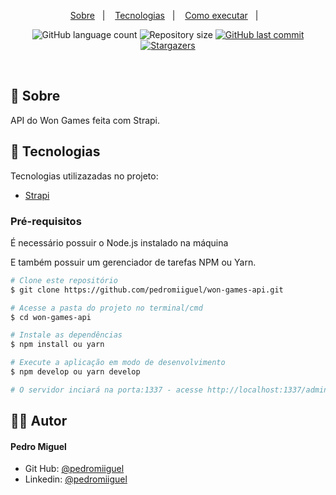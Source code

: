 <p align="center">
  <a href="#-sobre">Sobre</a>&nbsp;&nbsp;&nbsp;|&nbsp;&nbsp;&nbsp;
  <a href="#-tecnologias">Tecnologias</a>&nbsp;&nbsp;&nbsp;|&nbsp;&nbsp;&nbsp;
  <a href="#-como-executar-o-projeto">Como executar</a>&nbsp;&nbsp;&nbsp;|&nbsp;&nbsp;&nbsp;
</p>

<p align="center">
  <img alt="GitHub language count" src="https://img.shields.io/github/languages/count/pedromiiguel/won-games-api">

  <img alt="Repository size" src="https://img.shields.io/github/repo-size/pedromiiguel/won-games-api">
	
  <a href="https://github.com/pedromiiguel/won-games-api/commits/main">
    <img alt="GitHub last commit" src="https://img.shields.io/github/last-commit/pedromiiguel/won-games-api">
  </a>
   <a href="https://github.com/pedromiiguel/won-games-api/stargazers">
    <img alt="Stargazers" src="https://img.shields.io/github/stars/pedromiiguel/won-games-api?style=social">
  </a>
</p>

<br/>

## 🔖 Sobre

API do Won Games feita com Strapi.

## 🚀 Tecnologias

Tecnologias utilizazadas no projeto:

- [Strapi](https://strapi.io/)

### Pré-requisitos

<p>É necessário possuir o Node.js instalado na máquina </p>
<p>E também possuir um gerenciador de tarefas NPM ou Yarn.</p>

```bash
# Clone este repositório
$ git clone https://github.com/pedromiiguel/won-games-api.git

# Acesse a pasta do projeto no terminal/cmd
$ cd won-games-api

# Instale as dependências
$ npm install ou yarn

# Execute a aplicação em modo de desenvolvimento
$ npm develop ou yarn develop

# O servidor inciará na porta:1337 - acesse http://localhost:1337/admin
```

## :man_astronaut: Autor

#### Pedro Miguel

- Git Hub: <a href="https://github.com/pedromiiguel" target="_blank" >@pedromiiguel</a>
- Linkedin: <a href="https://www.linkedin.com/in/pedro-miiguel" target="_blank" >@pedromiiguel</a>
